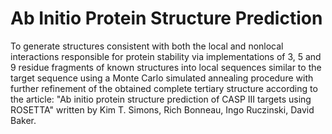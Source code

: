 # Ab Initio Protein Structure Prediction

To generate structures consistent with both the local and nonlocal interactions responsible for protein stability via implementations of 3, 5 and 9 residue fragments of known structures into local sequences similar to the target sequence using a Monte Carlo simulated annealing procedure with further refinement of the obtained complete tertiary structure according to the article: "Ab initio protein structure prediction of CASP III targets using ROSETTA" written by Kim T. Simons, Rich Bonneau, Ingo Ruczinski, David Baker.
